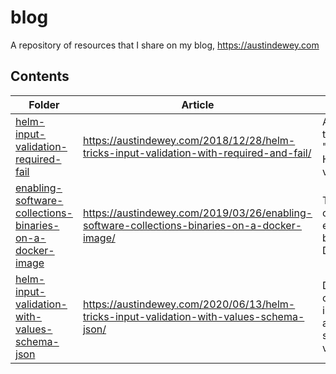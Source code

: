 # blog
A repository of resources that I share on my blog, https://austindewey.com

## Contents

| Folder | Article | Description |
| ------ | ------- | ----------- |
| [helm-input-validation-required-fail](./helm-input-validation-required-fail) | https://austindewey.com/2018/12/28/helm-tricks-input-validation-with-required-and-fail/ | An explanation of the "required" and "fail" functions for Helm input validation |
| [enabling-software-collections-binaries-on-a-docker-image](./enabling-software-collections-binaries-on-a-docker-image) | https://austindewey.com/2019/03/26/enabling-software-collections-binaries-on-a-docker-image/ | Two ways that you can persistently enable SCL binaries in your Docker images |
| [helm-input-validation-with-values-schema-json](./helm-input-validation-with-values-schema-json) | https://austindewey.com/2020/06/13/helm-tricks-input-validation-with-values-schema-json/ | Describes how you can perform Helm input validation against a JSON schema file called values.schema.json |